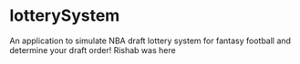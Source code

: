 # lotterySystem
An application to simulate NBA draft lottery system for fantasy football and determine your draft order!
Rishab was here
